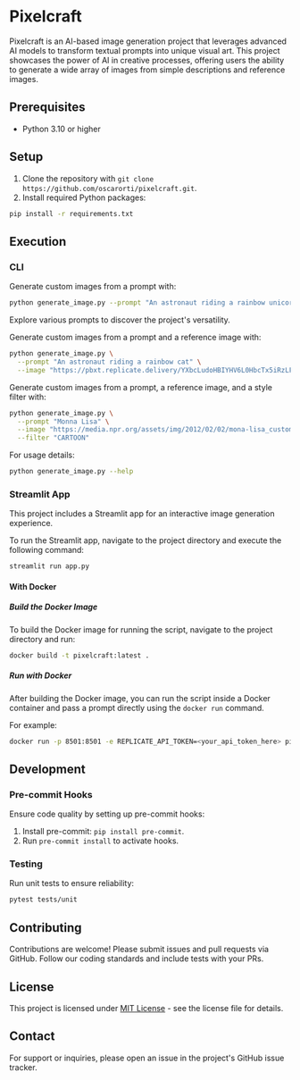 # Pixelcraft

Pixelcraft is an AI-based image generation project that leverages advanced AI models to transform textual prompts into unique visual art. This project showcases the power of AI in creative processes, offering users the ability to generate a wide array of images from simple descriptions and reference images.

## Prerequisites

- Python 3.10 or higher

## Setup

1. Clone the repository with `git clone https://github.com/oscarorti/pixelcraft.git`.
2. Install required Python packages:
```bash
pip install -r requirements.txt
```

## Execution

### CLI

Generate custom images from a prompt with:
```bash
python generate_image.py --prompt "An astronaut riding a rainbow unicorn"
```
Explore various prompts to discover the project's versatility.

Generate custom images from a prompt and a reference image with:
```bash
python generate_image.py \
  --prompt "An astronaut riding a rainbow cat" \
  --image "https://pbxt.replicate.delivery/YXbcLudoHBIYHV6L0HbcTx5iRzLFMwygLr3vhGpZI35caXbE/out-0.png"
```

Generate custom images from a prompt, a reference image, and a style filter with:
```bash
python generate_image.py \
  --prompt "Monna Lisa" \
  --image "https://media.npr.org/assets/img/2012/02/02/mona-lisa_custom-31a0453b88a2ebcb12c652bce5a1e9c35730a132-s1100-c50.jpg" \
  --filter "CARTOON"
```

For usage details:
```bash
python generate_image.py --help
```

### Streamlit App

This project includes a Streamlit app for an interactive image generation experience.

To run the Streamlit app, navigate to the project directory and execute the following command:

```bash
streamlit run app.py
```

#### With Docker

##### Build the Docker Image

To build the Docker image for running the script, navigate to the project directory and run:

```bash
docker build -t pixelcraft:latest .
```

##### Run with Docker

After building the Docker image, you can run the script inside a Docker container and pass a prompt directly using the `docker run` command.

For example:

```bash
docker run -p 8501:8501 -e REPLICATE_API_TOKEN=<your_api_token_here> pixelcraft:latest
```

## Development

### Pre-commit Hooks

Ensure code quality by setting up pre-commit hooks:

1. Install pre-commit: `pip install pre-commit`.
1. Run `pre-commit install` to activate hooks.

### Testing

Run unit tests to ensure reliability:

```bash
pytest tests/unit
```

## Contributing

Contributions are welcome! Please submit issues and pull requests via GitHub. Follow our coding standards and include tests with your PRs.

## License

This project is licensed under [MIT License](LICENSE.txt) - see the license file for details.

## Contact

For support or inquiries, please open an issue in the project's GitHub issue tracker.
